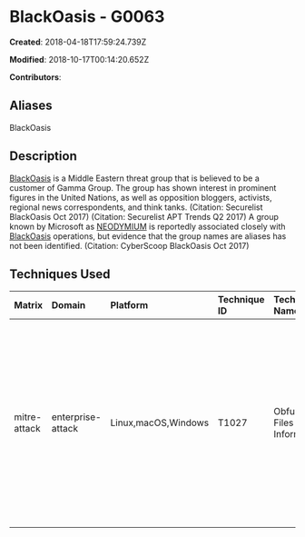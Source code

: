 # BlackOasis - G0063

**Created**: 2018-04-18T17:59:24.739Z

**Modified**: 2018-10-17T00:14:20.652Z

**Contributors**: 

## Aliases

BlackOasis

## Description

[BlackOasis](https://attack.mitre.org/groups/G0063) is a Middle Eastern threat group that is believed to be a customer of Gamma Group. The group has shown interest in prominent figures in the United Nations, as well as opposition bloggers, activists, regional news correspondents, and think tanks. (Citation: Securelist BlackOasis Oct 2017) (Citation: Securelist APT Trends Q2 2017) A group known by Microsoft as [NEODYMIUM](https://attack.mitre.org/groups/G0055) is reportedly associated closely with [BlackOasis](https://attack.mitre.org/groups/G0063) operations, but evidence that the group names are aliases has not been identified. (Citation: CyberScoop BlackOasis Oct 2017)

## Techniques Used

|Matrix|Domain|Platform|Technique ID|Technique Name|Use|
| :---| :---| :---| :---| :---| :---|
|mitre-attack|enterprise-attack|Linux,macOS,Windows|T1027|Obfuscated Files or Information|[BlackOasis](https://attack.mitre.org/groups/G0063)'s first stage shellcode contains a NOP sled with alternative instructions that was likely designed to bypass antivirus tools.(Citation: Securelist BlackOasis Oct 2017)|
